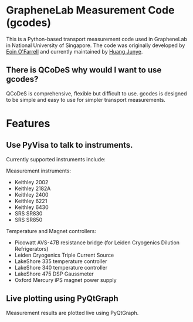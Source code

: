 # GrapheneLab Measurement Code (gcodes)

This is a Python-based transport measurement code used in GrapheneLab in National University of Singapore. The code was originally developed by [Eoin O'Farrell](https://github.com/ectof) and currently maintained by [Huang Junye](https://github.com/HuangJunye).


## There is QCoDeS why would I want to use gcodes?

QCoDeS is comprehensive, flexible but difficult to use. gcodes is designed to be simple and easy to use for simpler transport measurements.
# Features
## Use PyVisa to talk to instruments. 

Currently supported instruments include:

Measurement instruments:
- Keithley 2002
- Keithley 2182A
- Keithley 2400
- Keithley 6221
- Keithley 6430
- SRS SR830
- SRS SR850

Temperature and Magnet controllers:
- Picowatt AVS-47B resistance bridge (for Leiden Cryogenics Dilution Refrigerators)
- Leiden Cryogenics Triple Current Source
- LakeShore 335 temperature controller
- LakeShore 340 temperature controller
- LakeShore 475 DSP Gaussmeter
- Oxford Mercury iPS magnet power supply

## Live plotting using PyQtGraph
Measurement results are plotted live using PyQtGraph.
